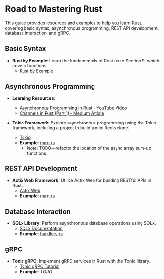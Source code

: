 # Road to Mastering Rust

This guide provides resources and examples to help you learn Rust, covering basic syntax, asynchronous programming, REST API development, database interaction, and gRPC.

## Basic Syntax

- **Rust by Example**: Learn the fundamentals of Rust up to Section 9, which covers functions.
  - [Rust by Example](https://doc.rust-lang.org/rust-by-example/)

## Asynchronous Programming

- **Learning Resources**:
  - [Asynchronous Programming in Rust - YouTube Video](https://www.youtube.com/watch?v=K8LNPYNvT-U)
  - [Channels in Rust (Part 1) - Medium Article](https://medium.com/@disserman/channels-in-rust-part-1-d28a07bf782c)

- **Tokio Framework**: Explore asynchronous programming using the Tokio framework, including a project to build a mini Redis clone.
  - [Tokio](https://tokio.rs/)
  - **Example**: [main.rs](https://github.com/Armingodiz/get-rusty/blob/master/src/main.rs)
    - *Note*: TODO—refactor the location of the async array sum-up functions.

## REST API Development

- **Actix Web Framework**: Utilize Actix Web for building RESTful APIs in Rust.
  - [Actix Web](https://actix.rs/)
  - **Example**: [main.rs](https://github.com/Armingodiz/get-rusty/blob/master/src/main.rs)

## Database Interaction

- **SQLx Library**: Perform asynchronous database operations using SQLx.
  - [SQLx Documentation](https://docs.rs/sqlx/latest/sqlx/)
  - **Example**: [handlers.rs](https://github.com/Armingodiz/get-rusty/blob/master/src/handlers.rs)

## gRPC

- **Tonic gRPC**: Implement gRPC services in Rust with the Tonic library.
  - [Tonic gRPC Tutorial](https://github.com/hyperium/tonic/blob/master/examples/helloworld-tutorial.md)
  - **Example**: *TODO*
